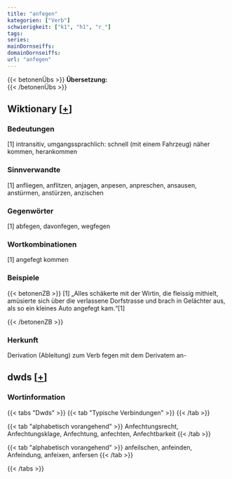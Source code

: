 ```yaml
---
title: "anfegen"
kategorien: ["Verb"]
schwierigkeit: ["k1", "h1", "r_"]
tags:
series:
mainDornseiffs:
domainDornseiffs:
url: "anfegen"
---
```


{{< betonenÜbs >}}
**Übersetzung:**  
{{< /betonenÜbs >}}

## Wiktionary [[+](https://de.wiktionary.org/wiki/anfegen)]

### Bedeutungen
[1] intransitiv, umgangssprachlich: schnell (mit einem Fahrzeug) näher kommen, herankommen  

### Sinnverwandte
[1] anfliegen, anflitzen, anjagen, anpesen, anpreschen, ansausen, anstürmen, anstürzen, anzischen  

### Gegenwörter
[1] abfegen, davonfegen, wegfegen  

### Wortkombinationen
[1] angefegt kommen  

### Beispiele
{{< betonenZB >}}
[1] „Alles schäkerte mit der Wirtin, die fleissig mithielt, amüsierte sich über die verlassene Dorfstrasse und brach in Gelächter aus, als so ein kleines Auto angefegt kam.“[1]  

{{< /betonenZB >}}
### Herkunft
Derivation (Ableitung) zum Verb fegen mit dem Derivatem an-  



## dwds [[+](https://www.dwds.de/wb/anfegen)]

### Wortinformation
{{< tabs "Dwds" >}}
{{< tab "Typische Verbindungen" >}}
{{< /tab >}}

{{< tab "alphabetisch vorangehend" >}}
Anfechtungsrecht, Anfechtungsklage, Anfechtung, anfechten, Anfechtbarkeit
{{< /tab >}}

{{< tab "alphabetisch vorangehend" >}}
anfeilschen, anfeinden, Anfeindung, anfeixen, anfersen
{{< /tab >}}

{{< /tabs >}}

